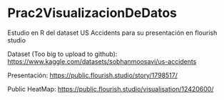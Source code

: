 # Prac2VisualizacionDeDatos
Estudio en R del dataset US Accidents para su presentación en flourish studio

Dataset (Too big to upload to github):
https://www.kaggle.com/datasets/sobhanmoosavi/us-accidents

Presentación:
https://public.flourish.studio/story/1798517/

Public HeatMap:
https://public.flourish.studio/visualisation/12420600/
